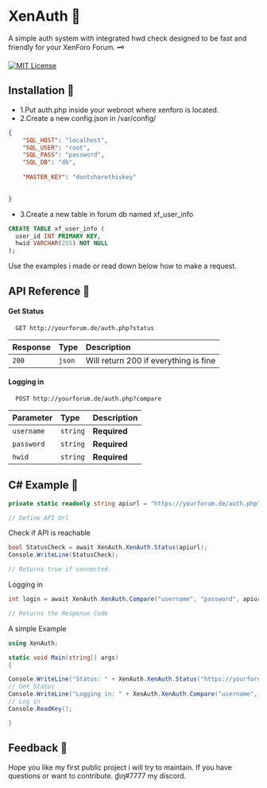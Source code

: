 
# XenAuth 💫

A simple auth system with integrated hwd check designed to be fast and friendly for your XenForo Forum. 🗝️





[![MIT License](https://img.shields.io/badge/License-MIT-green.svg)](https://choosealicense.com/licenses/mit/)


## Installation 👋

- 1.Put auth.php inside your webroot where xenforo is located.
- 2.Create a new config.json in /var/config/
```json
{
    "SQL_HOST": "localhost",
    "SQL_USER": "root", 
    "SQL_PASS": "password", 
    "SQL_DB": "db",
    
    "MASTER_KEY": "dontsharethiskey"

    
}

```


- 3.Create a new table in forum db named xf_user_info
```sql
CREATE TABLE xf_user_info (
  user_id INT PRIMARY KEY,
  hwid VARCHAR(255) NOT NULL
);

```
Use the examples i made or read down below how to make a request.


## API Reference 🚀

#### Get Status

```http
  GET http://yourforum.de/auth.php?status
```

| Response | Type     | Description                |
| :-------- | :------- | :------------------------- |
| `200` | `json` | Will return 200 if everything is fine |

#### Logging in

```http
  POST http://yourforum.de/auth.php?compare
```

| Parameter | Type     | Description                       |
| :-------- | :------- | :-------------------------------- |
| `username`| `string` | **Required** |
| `password`| `string` | **Required** |
| `hwid`    | `string` | **Required** |




## C# Example 🧊

```csharp
private static readonly string apiurl = "https://yourforum.de/auth.php";

// Define API Url
```

Check if API is reachable
```csharp
bool StatusCheck = await XenAuth.XenAuth.Status(apiurl);
Console.WriteLine(StatusCheck);

// Returns true if connected.
```

Logging in
```csharp
int login = await XenAuth.XenAuth.Compare("username", "password", apiurl);

// Returns the Response Code
```

A simple Example
```csharp
using XenAuth;

static void Main(string[] args)
{

Console.WriteLine("Status: " + XenAuth.XenAuth.Status("https://yourforum.de/auth.php").Result);
// Get Status
Console.WriteLine("Logging in: " + XenAuth.XenAuth.Compare("username", "password", "https://yourforum.de/auth.php").Result);
// Log in
Console.ReadKey();

}

```
## Feedback 💖

Hope you like my first public project i will try
to maintain.
If you have questions or want to contribute.
ɠιɳ#7777 my discord.

